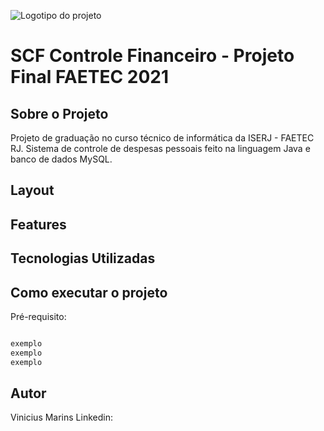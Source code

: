 ![Logotipo do projeto](https://github.com/v-marins/projeto-final-FAETEC-2021-SCF-Controle-Financeiro/blob/main/imagens/logo1.png)
# SCF Controle Financeiro - Projeto Final FAETEC 2021

## Sobre o Projeto

Projeto de graduação no curso técnico de informática da ISERJ - FAETEC RJ. Sistema de controle de despesas pessoais feito na linguagem Java e banco de dados MySQL.

## Layout

## Features

## Tecnologias Utilizadas

## Como executar o projeto
Pré-requisito:

```bash

exemplo
exemplo
exemplo

```


## Autor
Vinicius Marins
Linkedin:
